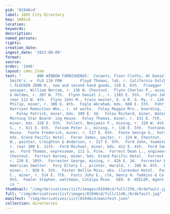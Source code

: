 ```yaml
---
pid: '01946cd'
label: 1885 City Directory
key: 1885cd
location: 
keywords: 
description: 
named_persons: 
rights: 
creation_date: 
ingest_date: '2023-08-09'
format: 
source: 
order: '1946'
layout: cmhc_item
text: "       AND WINDOW FURNISHINGS:  Carpets, Floor Cloths, At Daniels, Fisher &
  Smith's. =  FLO 116 FOW        Floyd Thomas, lab, r. California Gulch, foot Hemlock.
  \ FLUCKEN JOHN H., new and second hand goods, 120 E. 6th.  Fluegger Theodore O.,
  assayer, William Norcom, r. 136 W. Chestnut.  Flynn Charles P., assayer, Chanute
  & Holden, r. 207 W. 7th.  Flynn Daniel J., r. 1383 E. 5th.  Flynn John, miner, r.
  rear 112 W. 4th.  Flynn John M., train master, D. & R. G. Ry, r. 126 E. 4th.  Flynn
  Philip, miner, r. 306 E. 8th.  Fogle Abraham, bds. 608 E. 5th.  Fohr Franz, sup’t,
  Harrison Reduction Wks., r. at works.  Foley Maggie Mrs., boarding, 138 E. 5th.
  .  Foley Patrick, miner, bds. 308 E. 3d.  Foley Richard, miner, Waterloo Mine, bds.
  Morning Star Board- ing House.  Foley Thomas, miner, r. $31 E. 7th.  Foley William,
  miner, bds. 320 E. 5th.  Follett, Benjamin F., mining, r. 320 W. 4th.  Folsom Leonard
  S., r. 611 E. 6th.  Folsom Peter J., mining, r. 116 E. 5th.  Fontaneau <A., r. Leadville
  House.  Foote Frederick, miner, r. 517 E. 6th.  Foote George G., horse trainer,
  bds. Grand Pacific Hotel.  Foran James, waiter, r. 124 W. Chestnut.  Forbes John
  W., painter, Creighton & Anderson, r. 317 E. 5th.  Ford John, teamster, John Harvey,
  r. rear 300 E. 11th.  Ford Michael, miner, bds. 412 E. 4th.  Ford Sam., r. 224 Harrison
  av.  Ford Thomas, expressman, 111 S. Pine.  Forrest Dean L., engineer, r. 145 E.
  Chestnut.  Forrest Harvey, miner, bds. Grand Pacific Hotel.  Forrest. John R., miner,
  r. 220 E. 10th.  Forrester George, mining, r. 426 E. 3d.  Forrester William, lab,
  American Smelter.  Fory Ellery C., printer, Herald, r. 208 W. 6th.  Foster James,
  miner, r. 820 E. 5th.  Foster Nellie Miss, wks. Clarendon Hotel.  Foster William
  C., miner, r. 514 E. 7th.  Foutz John E., clk, Henry H. Tomkins & Co., r. 116 W.
  8th.  Fowler Stephen, watchman, Catalpa Mine.  GEO. 0. KEELER, Agent, wits AR027E
  co "
thumbnail: "/img/derivatives/iiif/images/01946cd/full/250,/0/default.jpg"
full: "/img/derivatives/iiif/images/01946cd/full/1140,/0/default.jpg"
manifest: "/img/derivatives/iiif/01946cd/manifest.json"
collection: directories
---
```

